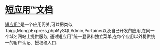 # [短应用™文档](https://www.guobaa.com/doc/)
[短应用™](https://www.guobaa.com)是一个应用网关,可以把类似Taiga,MongoExpress,phpMySQLAdmin,Portainer以及自己开发的应用,在同一个域名网站上提供服务;
通过短应用™统一登录和独立菜单,在每个应用以外提供统一的用户认证、授权和入口.
